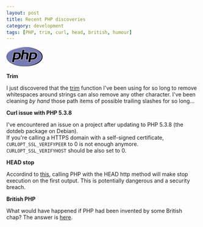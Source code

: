 ```yaml
---
layout: post
title: Recent PHP discoveries
category: development 
tags: [PHP, trim, curl, head, british, humour]
---
```


<img src="/img/technology/2011-08-25-recent-php-discoveries/php-med-trans.png" class="post-img float-left"/>

__Trim__

I just discovered that the [trim](http://us.php.net/manual/en/function.trim.php "trim documentation") function I've been using for so long to remove whitespaces around strings can also remove any other character. I've been cleaning _by hand_ those path items of possible trailing slashes for so long...

__Curl issue with PHP 5.3.8__

I've encountered an issue on a project after updating to PHP 5.3.8 (the dotdeb package on Debian).  
If you're calling a HTTPS domain with a self-signed certificate, `CURLOPT_SSL_VERIFYPEER` to 0 is not enough anymore. `CURLOPT_SSL_VERIFYHOST` should be also set to 0.

__HEAD stop__

Accordind to [this](https://students.mimuw.edu.pl/~ai292615/php_head_trick.pdf), calling PHP with the HEAD http method will make stop execution on the first output. This is potentially dangerous and a security breach.

__British PHP__

What would have happened if PHP had been invented by some British chap? The answer is [here](http://www.addedbytes.com/blog/if-php-were-british/).

